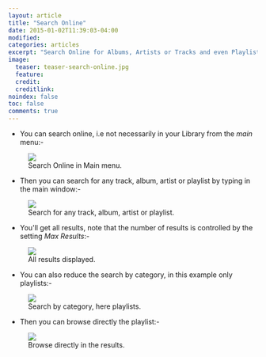 ```yaml
---
layout: article
title: "Search Online"
date: 2015-01-02T11:39:03-04:00
modified:
categories: articles
excerpt: "Search Online for Albums, Artists or Tracks and even Playlists."
image:
  teaser: teaser-search-online.jpg
  feature:
  credit: 
  creditlink:
noindex: false
toc: false
comments: true
---
```


* You can search online, i.e not necessarily in your Library from the *main* menu:-

<figure>
	<img src="{{ site.url }}/images/search-online2.jpg"></a>
	<figcaption>Search Online in Main menu.</figcaption>
</figure>

* Then you can search for any track, album, artist or playlist by typing in the main window:-

<figure>
	<img src="{{ site.url }}/images/search-online3.jpg"></a>
	<figcaption>Search for any track, album, artist or playlist.</figcaption>
</figure>

* You'll get all results, note that the number of results is controlled by the setting _Max Results_:-

<figure>
	<img src="{{ site.url }}/images/search-online4.jpg"></a>
	<figcaption>All results displayed.</figcaption>
</figure>

* You can also reduce the search by category, in this example only playlists:-

<figure>
	<img src="{{ site.url }}/images/search-online5.jpg"></a>
	<figcaption>Search by category, here playlists.</figcaption>
</figure>

* Then you can browse directly the playlist:-

<figure>
	<img src="{{ site.url }}/images/search-online6.jpg"></a>
	<figcaption>Browse directly in the results.</figcaption>
</figure>